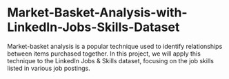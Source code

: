 # Market-Basket-Analysis-with-LinkedIn-Jobs-Skills-Dataset
Market-basket analysis is a popular technique used to identify relationships between items purchased together. In this project, we will apply this technique to the LinkedIn Jobs &amp; Skills dataset, focusing on the job skills listed in various job postings.
